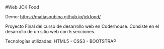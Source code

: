 #Web JCK Food

Demo: https://matiasoubina.github.io/jckfood/

Proyecto Final del curso de desarrollo web en Coderhouse. Consiste en el desarrollo de un sitio web con 5 secciones.

Tecnologías utilizadas: HTML5 - CSS3 - BOOTSTRAP


